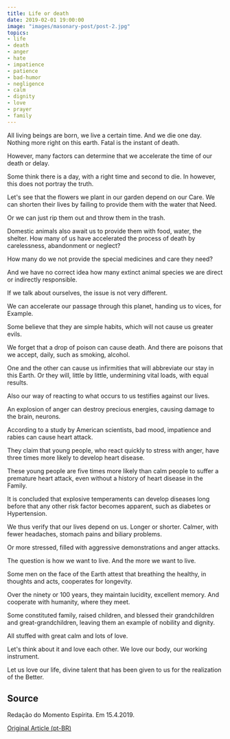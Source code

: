 ```yaml
---
title: Life or death
date: 2019-02-01 19:00:00
image: "images/masonary-post/post-2.jpg"
topics: 
- life
- death
- anger
- hate
- impatience
- patience
- bad-humor
- negligence
- calm
- dignity
- love
- prayer
- family
---
```


All living beings are born, we live a certain time. And we die one day.
Nothing more right on this earth. Fatal is the instant of death.

However, many factors can determine that we accelerate the time of our
death or delay.

Some think there is a day, with a right time and second to die. In
however, this does not portray the truth.

Let's see that the flowers we plant in our garden depend on our
Care. We can shorten their lives by failing to provide them with the water that
Need.

Or we can just rip them out and throw them in the trash.

Domestic animals also await us to provide them with food,
water, the shelter. How many of us have accelerated the process of death by
carelessness, abandonment or neglect?

How many do we not provide the special medicines and care they need?

And we have no correct idea how many extinct animal species we are direct or
indirectly responsible.

If we talk about ourselves, the issue is not very different.

We can accelerate our passage through this planet, handing us to vices, for
Example.

Some believe that they are simple habits, which will not cause us greater evils.

We forget that a drop of poison can cause death. And there are poisons that
we accept, daily, such as smoking, alcohol.

One and the other can cause us infirmities that will abbreviate our stay in this
Earth. Or they will, little by little, undermining vital loads, with equal results.

Also our way of reacting to what occurs to us testifies against our lives.

An explosion of anger can destroy precious energies, causing damage to the
brain, neurons.

According to a study by American scientists, bad mood,
impatience and rabies can cause heart attack.

They claim that young people, who react quickly to stress with anger, have three
times more likely to develop heart disease.

These young people are five times more likely than calm people to suffer a
premature heart attack, even without a history of heart disease in the
Family.

It is concluded that explosive temperaments can develop diseases long before
that any other risk factor becomes apparent, such as diabetes or
Hypertension.

We thus verify that our lives depend on us. Longer or shorter.
Calmer, with fewer headaches, stomach pains and biliary problems.

Or more stressed, filled with aggressive demonstrations and anger attacks.

The question is how we want to live. And the more we want to live.

Some men on the face of the Earth attest that breathing the healthy, in thoughts
and acts, cooperates for longevity.

Over the ninety or 100 years, they maintain lucidity, excellent memory. And
cooperate with humanity, where they meet.

Some constituted family, raised children, and blessed their grandchildren and great-grandchildren,
leaving them an example of nobility and dignity.

All stuffed with great calm and lots of love.

Let's think about it and love each other. We love our body, our working instrument.

Let us love our life, divine talent that has been given to us for the realization of the
Better.

## Source
Redação do Momento Espírita.
Em 15.4.2019.

[Original Article (pt-BR)](http://www.momento.com.br/pt/ler_texto.php?id=5716)
